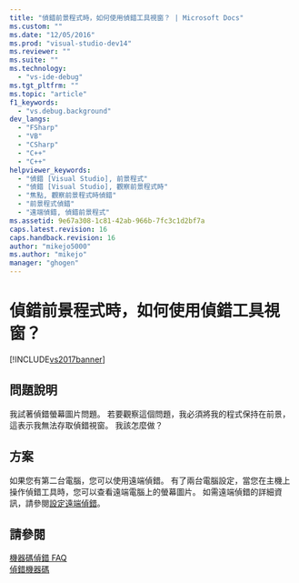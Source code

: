 ```yaml
---
title: "偵錯前景程式時，如何使用偵錯工具視窗？ | Microsoft Docs"
ms.custom: ""
ms.date: "12/05/2016"
ms.prod: "visual-studio-dev14"
ms.reviewer: ""
ms.suite: ""
ms.technology: 
  - "vs-ide-debug"
ms.tgt_pltfrm: ""
ms.topic: "article"
f1_keywords: 
  - "vs.debug.background"
dev_langs: 
  - "FSharp"
  - "VB"
  - "CSharp"
  - "C++"
  - "C++"
helpviewer_keywords: 
  - "偵錯 [Visual Studio], 前景程式"
  - "偵錯 [Visual Studio], 觀察前景程式時"
  - "焦點, 觀察前景程式時偵錯"
  - "前景程式偵錯"
  - "遠端偵錯, 偵錯前景程式"
ms.assetid: 9e67a308-1c81-42ab-966b-7fc3c1d2bf7a
caps.latest.revision: 16
caps.handback.revision: 16
author: "mikejo5000"
ms.author: "mikejo"
manager: "ghogen"
---
```

# 偵錯前景程式時，如何使用偵錯工具視窗？
[!INCLUDE[vs2017banner](../code-quality/includes/vs2017banner.md)]

## 問題說明  
 我試著偵錯螢幕圖片問題。  若要觀察這個問題，我必須將我的程式保持在前景，這表示我無法存取偵錯視窗。  我該怎麼做？  
  
## 方案  
 如果您有第二台電腦，您可以使用遠端偵錯。  有了兩台電腦設定，當您在主機上操作偵錯工具時，您可以查看遠端電腦上的螢幕圖片。  如需遠端偵錯的詳細資訊，請參閱[設定遠端偵錯](../Topic/Set%20Up%20the%20Remote%20Tools%20on%20the%20Device.md)。  
  
## 請參閱  
 [機器碼偵錯 FAQ](../debugger/debugging-native-code-faqs.md)   
 [偵錯機器碼](../debugger/debugging-native-code.md)